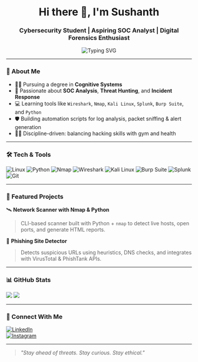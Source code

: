 <h1 align="center">Hi there 👋, I'm Sushanth</h1>
<h3 align="center">Cybersecurity Student | Aspiring SOC Analyst | Digital Forensics Enthusiast</h3>

<p align="center">
  <img src="https://readme-typing-svg.demolab.com?font=Fira+Code&pause=1000&center=true&vCenter=true&width=440&lines=On+The+Hunt+For+Threats;SOC+Analysis+in+progress;Always+learning+something+new" alt="Typing SVG" />
</p>

---

### 🧠 About Me

- 🕵️‍♂️ Pursuing a degree in **Cognitive Systems**
- 🔐 Passionate about **SOC Analysis**, **Threat Hunting**, and **Incident Response**
- 💻 Learning tools like `Wireshark`, `Nmap`, `Kali Linux`, `Splunk`, `Burp Suite`, and `Python`
- 🛡️ Building automation scripts for log analysis, packet sniffing & alert generation
- 🏋️‍♂️ Discipline-driven: balancing hacking skills with gym and health

---

### 🛠️ Tech & Tools

![Linux](https://img.shields.io/badge/Linux-000000?style=for-the-badge&logo=linux&logoColor=white)
![Python](https://img.shields.io/badge/Python-3670A0?style=for-the-badge&logo=python&logoColor=white)
![Nmap](https://img.shields.io/badge/Nmap-0088cc?style=for-the-badge)
![Wireshark](https://img.shields.io/badge/Wireshark-1679A7?style=for-the-badge&logo=wireshark&logoColor=white)
![Kali Linux](https://img.shields.io/badge/Kali_Linux-557C94?style=for-the-badge&logo=kali-linux&logoColor=white)
![Burp Suite](https://img.shields.io/badge/Burp_Suite-orange?style=for-the-badge)
![Splunk](https://img.shields.io/badge/Splunk-black?style=for-the-badge&logo=splunk&logoColor=white)
![Git](https://img.shields.io/badge/Git-F05032?style=for-the-badge&logo=git&logoColor=white)

---

### 🚧 Featured Projects

🛰️ **Network Scanner with Nmap & Python**

> CLI-based scanner built with Python + `nmap` to detect live hosts, open ports, and generate HTML reports.

🎣 **Phishing Site Detector**

> Detects suspicious URLs using heuristics, DNS checks, and integrates with VirusTotal & PhishTank APIs.

---

### 📊 GitHub Stats

<img
  src="https://github-readme-stats.vercel.app/api?username=Linuxboii&show_icons=true&theme=radical"
/>
<img
  src="https://github-readme-streak-stats.herokuapp.com/?user=Linuxboii&theme=radical"
/>

---

### 📡 Connect With Me

[![LinkedIn](https://img.shields.io/badge/LinkedIn-blue?style=for-the-badge&logo=linkedin&logoColor=white)](https://www.linkedin.com/in/sushanthkasturi?utm_source=share&utm_campaign=share_via&utm_content=profile&utm_medium=android_app)  
[![Instagram](https://img.shields.io/badge/Instagram-E4405F?style=for-the-badge&logo=instagram&logoColor=white)](https://www.instagram.com/kbm.sushanth?igsh=bmZlMGhxZGQ5ZjM3)

---

> _"Stay ahead of threats. Stay curious. Stay ethical."_

